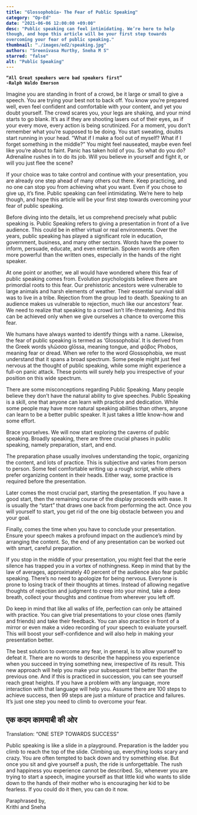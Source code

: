 ```yaml
---
title: "Glossophobia- The Fear of Public Speaking"
category: "Op-Ed"
date: "2021-06-06 12:00:00 +09:00"
desc: "Public speaking can feel intimidating. We’re here to help though, and hope this article will be your first step towards overcoming your fear of public speaking."
thumbnail: "./images/ed2/speaking.jpg"
authors: "Sreenivasa Murthy, Sneha M S"
starred: "false"
alt: "Public Speaking"
---
```


<style type='text/css'>
code {
  white-space : pre-wrap !important;
  font-weight: bolder !important;
}
</style>

```
“All Great speakers were bad speakers first”
-Ralph Waldo Emerson
```

Imagine you are standing in front of a crowd, be it large or small to give a speech. You are trying your best not to back off. You know you’re prepared well, even feel confident and comfortable with your content, and yet you doubt yourself. The crowd scares you, your legs are shaking, and your mind starts to go blank. It’s as if they are shooting lasers out of their eyes, as if your every move, every action is being scrutinized. For a moment, you don’t remember what you’re supposed to be doing. You start sweating, doubts start running in your head. “What if I make a fool out of myself? What if I forget something in the middle?” You might feel nauseated, maybe even feel like you’re about to faint. Panic has taken hold of you. So what do you do? Adrenaline rushes in to do its job. Will you believe in yourself and fight it, or will you just flee the scene?  


If your choice was to take control and continue with your presentation, you are already one step ahead of many others out there. Keep practicing, and no one can stop you from achieving what you want. Even if you chose to give up, it’s fine. Public speaking can feel intimidating. We’re here to help though, and hope this article will be your first step towards overcoming your fear of public speaking.  


Before diving into the details, let us comprehend precisely what public speaking is. Public Speaking refers to giving a presentation in front of a live audience. This could be in either virtual or real environments. Over the years, public speaking has played a significant role in education, government, business, and many other sectors.  Words have the power to inform, persuade, educate, and even entertain. Spoken words are often more powerful than the written ones, especially in the hands of the right speaker.  


At one point or another, we all would have wondered where this fear of public speaking comes from. Evolution psychologists believe there are primordial roots to this fear. Our prehistoric ancestors were vulnerable to large animals and harsh elements of weather. Their essential survival skill was to live in a tribe. Rejection from the group led to death. Speaking to an audience makes us vulnerable to rejection, much like our ancestors’ fear. We need to realize that speaking to a crowd isn’t life-threatening. And this can be achieved only when we give ourselves a chance to overcome this fear.  


We humans have always wanted to identify things with a name. Likewise, the fear of public speaking is termed as ‘Glossophobia’. It is derived from the Greek words γλῶσσα glōssa, meaning tongue, and φόβος Phobos, meaning fear or dread. When we refer to the word Glossophobia, we must understand that it spans a broad spectrum. Some people might just feel nervous at the thought of public speaking, while some might experience a full-on panic attack. These points will surely help you irrespective of your position on this wide spectrum.  


There are some misconceptions regarding Public Speaking. Many people believe they don’t have the natural ability to give speeches. Public Speaking is a skill, one that anyone can learn with practice and dedication. While some people may have more natural speaking abilities than others, anyone can learn to be a better public speaker. It just takes a little know-how and some effort.  


Brace yourselves. We will now start exploring the caverns of public speaking. Broadly speaking, there are three crucial phases in public speaking, namely preparation, start, and end.  


The preparation phase usually involves understanding the topic, organizing the content, and lots of practice. This is subjective and varies from person to person.  Some feel comfortable writing up a rough script, while others prefer organizing content in their heads. Either way, some practice is required before the presentation.  


Later comes the most crucial part, starting the presentation. If you have a good start, then the remaining course of the display proceeds with ease. It is usually the “start” that draws one back from performing the act. Once you will yourself to start, you get rid of the one big obstacle between you and your goal.  


Finally, comes the time when you have to conclude your presentation. Ensure your speech makes a profound impact on the audience’s mind by arranging the content. So, the end of any presentation can be worked out with smart, careful preparation. 


If you stop in the middle of your presentation, you might feel that the eerie silence has trapped you in a vortex of nothingness. Keep in mind that by the law of averages, approximately 40 percent of the audience also fear public speaking. There’s no need to apologize for being nervous. Everyone is prone to losing track of their thoughts at times. Instead of allowing negative thoughts of rejection and judgment to creep into your mind, take a deep breath, collect your thoughts and continue from wherever you left off.  


Do keep in mind that like all walks of life, perfection can only be attained with practice. You can give trial presentations to your close ones (family and friends) and take their feedback. You can also practice in front of a mirror or even make a video recording of your speech to evaluate yourself. This will boost your self-confidence and will also help in making your presentation better.  


The best solution to overcome any fear, in general, is to allow yourself to defeat it. There are no words to describe the happiness you experience when you succeed in trying something new, irrespective of its result. This new approach will help you make your subsequent trial better than the previous one. And if this is practiced in succession, you can see yourself reach great heights. If you have a problem with any language, more interaction with that language will help you. Assume there are 100 steps to achieve success, then 99 steps are just a mixture of practice and failures. It’s just one step you need to climb to overcome your fear.

## एक कदम कामयाबी की ओर
Translation: “ONE STEP TOWARDS SUCCESS” 


Public speaking is like a slide in a playground. Preparation is the ladder you climb to reach the top of the slide. Climbing up, everything looks scary and crazy. You are often tempted to back down and try something else. But once you sit and give yourself a push, the ride is unforgettable. The rush and happiness you experience cannot be described. So, whenever you are trying to start a speech, imagine yourself as that little kid who wants to slide down to the hands of their mother who is encouraging her kid to be fearless. If you could do it then, you can do it now. 

>
  Paraphrased by,  
  Krithi and Sneha